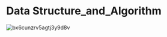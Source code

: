 # Data Structure_and_Algorithm

![bx6cunzrv5agtj3y9d8v](https://github.com/Ashish1100/Data_Structure_and_Algorithm/assets/97810143/0686e7c7-7342-4364-880f-f05700a8ec3c)
